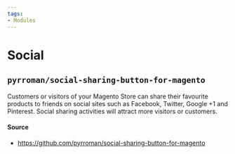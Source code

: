 ```yaml
---
tags:
- Modules
---
```


# Social

## `pyrroman/social-sharing-button-for-magento`
Customers or visitors of your Magento Store can share their favourite products to friends on social sites such as Facebook, Twitter, Google +1 and Pinterest. Social sharing activities will attract more visitors or customers.

#### Source
- https://github.com/pyrroman/social-sharing-button-for-magento
